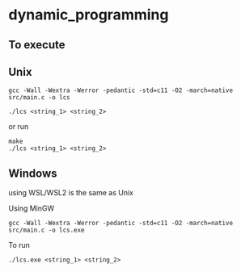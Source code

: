 # dynamic_programming

## To execute

## Unix
```console
gcc -Wall -Wextra -Werror -pedantic -std=c11 -O2 -march=native  src/main.c -o lcs
``` 
``` 
./lcs <string_1> <string_2>
``` 
or run 
```console
make
./lcs <string_1> <string_2>
```

## Windows

using WSL/WSL2 is the same as Unix

Using MinGW
```console
gcc -Wall -Wextra -Werror -pedantic -std=c11 -O2 -march=native  src/main.c -o lcs.exe
```
To run
```
./lcs.exe <string_1> <string_2>
``` 


